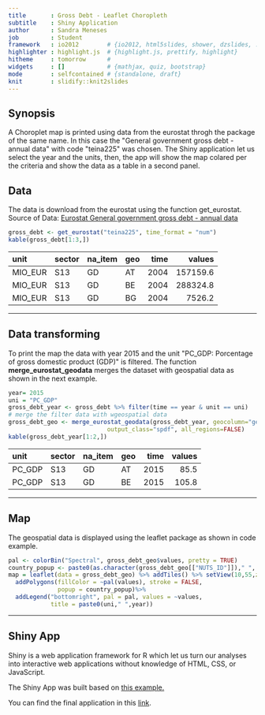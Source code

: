 ```yaml
---
title       : Gross Debt - Leaflet Choropleth
subtitle    : Shiny Application
author      : Sandra Meneses
job         : Student
framework   : io2012        # {io2012, html5slides, shower, dzslides, ...}
highlighter : highlight.js  # {highlight.js, prettify, highlight}
hitheme     : tomorrow      # 
widgets     : []            # {mathjax, quiz, bootstrap}
mode        : selfcontained # {standalone, draft}
knit        : slidify::knit2slides
---
```


## Synopsis

A Choroplet map is printed using data from the eurostat throgh the package of the same name.
In this case the "General government gross debt - annual data" with code "teina225" was chosen. 
The Shiny application let us select the year and the units, then, the app will show the map colared per the criteria and show the data as a table in a second panel.




## Data

The data is download from the eurostat using the function get_eurostat.
Source of Data: [Eurostat General government gross debt - annual data](http://ec.europa.eu/eurostat/tgm/table.do?tab=table&plugin=1&language=en&pcode=teina225)


```r
gross_debt <- get_eurostat("teina225", time_format = "num")
kable(gross_debt[1:3,])
```



|unit    |sector |na_item |geo | time|   values|
|:-------|:------|:-------|:---|----:|--------:|
|MIO_EUR |S13    |GD      |AT  | 2004| 157159.6|
|MIO_EUR |S13    |GD      |BE  | 2004| 288324.8|
|MIO_EUR |S13    |GD      |BG  | 2004|   7526.2|

---

## Data transforming

To print the map the data with year 2015 and the unit "PC_GDP: Porcentage of gross domestic product (GDP)" is filtered.
The function **merge_eurostat_geodata** merges the dataset with geospatial data as shown in the next example.


```r
year= 2015
uni = "PC_GDP"
gross_debt_year <- gross_debt %>% filter(time == year & unit == uni)
# merge the filter data with wgeospatial data 
gross_debt_geo <- merge_eurostat_geodata(gross_debt_year, geocolumn="geo", resolution=60,
     	                    output_class="spdf", all_regions=FALSE)
kable(gross_debt_year[1:2,])
```



|unit   |sector |na_item |geo | time| values|
|:------|:------|:-------|:---|----:|------:|
|PC_GDP |S13    |GD      |AT  | 2015|   85.5|
|PC_GDP |S13    |GD      |BE  | 2015|  105.8|

---
## Map

The geospatial data is displayed using the leaflet package as shown in code example. 


```r
pal <- colorBin("Spectral", gross_debt_geo$values, pretty = TRUE)
country_popup <- paste0(as.character(gross_debt_geo[["NUTS_ID"]])," ", gross_debt_geo[["values"]])
map = leaflet(data = gross_debt_geo) %>% addTiles() %>% setView(10,55,zoom = 3) %>%
  addPolygons(fillColor = ~pal(values), stroke = FALSE,
              popup = country_popup)%>%
  addLegend("bottomright", pal = pal, values = ~values,
            title = paste0(uni," ",year))
```

---

## Shiny App

Shiny is a web application framework for R which let us turn our analyses into interactive web applications without knowledge of HTML, CSS, or JavaScript.

The Shiny App was built based on [this example.](http://shiny.rstudio.com/gallery/superzip-example.html)

You can find the final application in this [link](https://symeneses.shinyapps.io/gross_debt_-_eurostat/).


